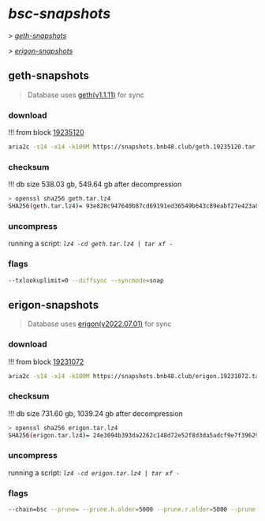 # *bsc-snapshots*


*\> [geth-snapshots](#geth-snapshots)*

*\> [erigon-snapshots](#erigon-snapshots)*


## geth-snapshots


> Database uses [geth(v1.1.11)](https://github.com/bnb-chain/bsc/releases/tag/v1.1.11) for sync


### download

<!-- begin_geth -->

!!! from block [19235120](https://bscscan.com/block/19235120)
```bash
aria2c -s14 -x14 -k100M https://snapshots.bnb48.club/geth.19235120.tar.lz4 -o geth.tar.lz4
```


### checksum


!!! db size 538.03 gb, 549.64 gb after decompression
```bash
> openssl sha256 geth.tar.lz4
SHA256(geth.tar.lz4)= 93e828c947640b87cd69191ed36549b643c89eabf27e423a89f1f2636c8e0a0b
```

<!-- end_geth -->

### uncompress


running a script: _`lz4 -cd geth.tar.lz4 | tar xf -`_


### flags


```bash
--txlookuplimit=0 --diffsync --syncmode=snap
```


## erigon-snapshots


> Database uses [erigon(v2022.07.01)](https://github.com/ledgerwatch/erigon/releases/tag/v2022.07.01) for sync


### download

<!-- begin_erigon -->

!!! from block [19231072](https://bscscan.com/block/19231072)
```bash
aria2c -s14 -x14 -k100M https://snapshots.bnb48.club/erigon.19231072.tar.lz4 -o erigon.tar.lz4
```


### checksum


!!! db size 731.60 gb, 1039.24 gb after decompression
```bash
> openssl sha256 erigon.tar.lz4
SHA256(erigon.tar.lz4)= 24e3094b393da2262c148d72e52f8d3da5adcf9e7f39629681e362422b026fff
```

<!-- end_erigon -->

### uncompress


running a script: _`lz4 -cd erigon.tar.lz4 | tar xf -`_


### flags


```bash
--chain=bsc --prune= --prune.h.older=5000 --prune.r.older=5000 --prune.t.older=5000 --prune.c.older=5000 --db.pagesize=16k
```
